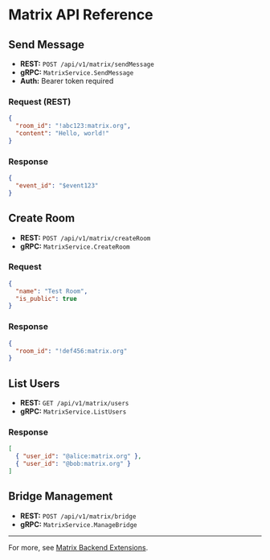 # Matrix API Reference

## Send Message
- **REST:** `POST /api/v1/matrix/sendMessage`
- **gRPC:** `MatrixService.SendMessage`
- **Auth:** Bearer token required

### Request (REST)
```json
{
  "room_id": "!abc123:matrix.org",
  "content": "Hello, world!"
}
```

### Response
```json
{
  "event_id": "$event123"
}
```

## Create Room
- **REST:** `POST /api/v1/matrix/createRoom`
- **gRPC:** `MatrixService.CreateRoom`

### Request
```json
{
  "name": "Test Room",
  "is_public": true
}
```

### Response
```json
{
  "room_id": "!def456:matrix.org"
}
```

## List Users
- **REST:** `GET /api/v1/matrix/users`
- **gRPC:** `MatrixService.ListUsers`

### Response
```json
[
  { "user_id": "@alice:matrix.org" },
  { "user_id": "@bob:matrix.org" }
]
```

## Bridge Management
- **REST:** `POST /api/v1/matrix/bridge`
- **gRPC:** `MatrixService.ManageBridge`

---

For more, see [Matrix Backend Extensions](../docs/MATRIX_BACKEND_EXTENSIONS.md). 
